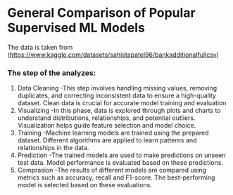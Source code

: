# General Comparison of Popular Supervised ML Models 

The data is taken from (https://www.kaggle.com/datasets/sahistapatel96/bankadditionalfullcsv)

### The step of the analyzes:

1) Data Cleaning
   -This step involves handling missing values, removing duplicates, and correcting inconsistent data to ensure a high-quality dataset. Clean data is crucial for accurate model training and evaluation
3) Visualizing
-In this phase, data is explored through plots and charts to understand distributions, relationships, and potential outliers. Visualization helps guide feature selection and model choice.
5) Training
-Machine learning models are trained using the prepared dataset. Different algorithms are applied to learn patterns and relationships in the data.
7) Prediction
-The trained models are used to make predictions on unseen test data. Model performance is evaluated based on these predictions.
9) Comprasion
-The results of different models are compared using metrics such as accuracy, recall and F1-score. The best-performing model is selected based on these evaluations.

   
   
    
